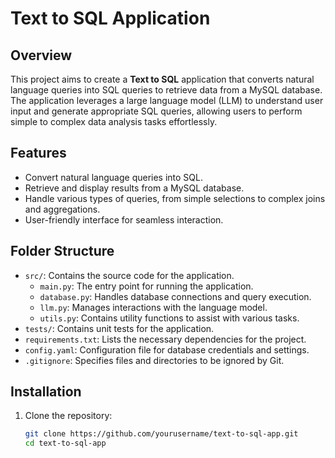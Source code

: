 # Text to SQL Application

## Overview

This project aims to create a **Text to SQL** application that converts natural language queries into SQL queries to retrieve data from a MySQL database. The application leverages a large language model (LLM) to understand user input and generate appropriate SQL queries, allowing users to perform simple to complex data analysis tasks effortlessly.

## Features

- Convert natural language queries into SQL.
- Retrieve and display results from a MySQL database.
- Handle various types of queries, from simple selections to complex joins and aggregations.
- User-friendly interface for seamless interaction.

## Folder Structure

- `src/`: Contains the source code for the application.
  - `main.py`: The entry point for running the application.
  - `database.py`: Handles database connections and query execution.
  - `llm.py`: Manages interactions with the language model.
  - `utils.py`: Contains utility functions to assist with various tasks.
- `tests/`: Contains unit tests for the application.
- `requirements.txt`: Lists the necessary dependencies for the project.
- `config.yaml`: Configuration file for database credentials and settings.
- `.gitignore`: Specifies files and directories to be ignored by Git.

## Installation

1. Clone the repository:
   ```bash
   git clone https://github.com/yourusername/text-to-sql-app.git
   cd text-to-sql-app
